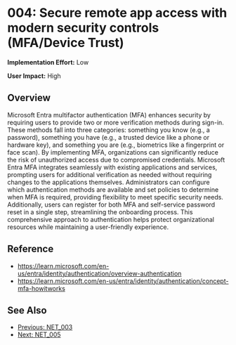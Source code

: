 ﻿# 004: Secure remote app access with modern security controls (MFA/Device Trust)

**Implementation Effort:** Low 

**User Impact:** High 

## Overview
Microsoft Entra multifactor authentication (MFA) enhances security by requiring users to provide two or more verification methods during sign-in. These methods fall into three categories: something you know (e.g., a password), something you have (e.g., a trusted device like a phone or hardware key), and something you are (e.g., biometrics like a fingerprint or face scan). By implementing MFA, organizations can significantly reduce the risk of unauthorized access due to compromised credentials. Microsoft Entra MFA integrates seamlessly with existing applications and services, prompting users for additional verification as needed without requiring changes to the applications themselves. Administrators can configure which authentication methods are available and set policies to determine when MFA is required, providing flexibility to meet specific security needs. Additionally, users can register for both MFA and self-service password reset in a single step, streamlining the onboarding process. This comprehensive approach to authentication helps protect organizational resources while maintaining a user-friendly experience.



## Reference
* https://learn.microsoft.com/en-us/entra/identity/authentication/overview-authentication
* https://learn.microsoft.com/en-us/entra/identity/authentication/concept-mfa-howitworks

## See Also
- [Previous: NET_003](NET_003.md)
- [Next: NET_005](NET_005.md)

